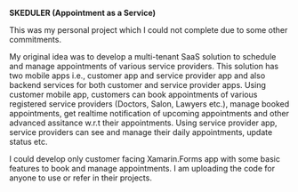 **SKEDULER (Appointment as a Service)**

This was my personal project which I could not complete due to some other commitments.

My original idea was to develop a multi-tenant SaaS solution to schedule and manage appointments of various service providers.
This solution has two mobile apps i.e., customer app and service provider app and also backend services for both customer and service provider apps.
Using customer mobile app, customers can book appointments of various registered service providers (Doctors, Salon, Lawyers etc.), manage booked appointments, get realtime notification of upcoming appointments and other advanced assitance w.r.t their appointments.
Using service provider app, service providers can see and manage their daily appointments, update status etc.

I could develop only customer facing Xamarin.Forms app with some basic features to book and manage appointments. 
I am uploading the code for anyone to use or refer in their projects.



<!---
manojnair007/manojnair007 is a ✨ special ✨ repository because its `README.md` (this file) appears on your GitHub profile.
You can click the Preview link to take a look at your changes.
--->
